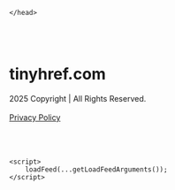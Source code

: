 <!DOCTYPE html>
<html data-adblockkey="MFwwDQYJKoZIhvcNAQEBBQADSwAwSAJBALquDFETXRn0Hr05fUP7EJT77xYnPmRbpMy4vk8KYiHnkNpednjOANJcaXDXcKQJN0nXKZJL7TciJD8AoHXK158CAwEAAQ==_rvD8dwsIHEdE091LrYvU8O+W6cyoL21tfvsenRMrjSiusy9J5n5Ibe/tcvG7/EGJSMSelqz/h0IMGExKC2twAA==" xmlns="http://www.w3.org/1999/xhtml" lang="en">
<head>
    <meta http-equiv="Content-Type" content="text/html; charset=utf-8"/>
    <meta name="viewport" content="width=device-width, initial-scale=1, shrink-to-fit=no"/>
    <title>tinyhref.com</title>
    <style media="screen">
.asset_star0 {
	background: url('//d38psrni17bvxu.cloudfront.net/themes/assets/star0.gif') no-repeat center;
	width: 13px;
	height: 12px;
	display: inline-block;
}

.asset_star1 {
	background: url('//d38psrni17bvxu.cloudfront.net/themes/assets/star1.gif') no-repeat center;
	width: 13px;
	height: 12px;
	display: inline-block;
}

.asset_starH {
	background: url('//d38psrni17bvxu.cloudfront.net/themes/assets/starH.gif') no-repeat center;
	width: 13px;
	height: 12px;
	display: inline-block;
}

.sitelink {
	padding-right: 16px;
}

.sellerRatings a:link,
.sellerRatings a:visited,
.sellerRatings a:hover,
.sellerRatings a:active {
	text-decoration: none;
	cursor: text;
}

.sellerRatings {
	margin:0 0 3px 20px;
}

.sitelinkHolder {
	margin:-15px 0 15px 35px;
}

#ajaxloaderHolder {
	display: block;
	width: 24px;
	height: 24px;
	background: #fff;
	padding: 8px 0 0 8px;
	margin:10px auto;
	-webkit-border-radius: 4px;
	-moz-border-radius: 4px;
	border-radius: 4px;
}</style>    <style media="screen">
* {
    margin:0;padding:0
}

body {
    background:#101c36;
    font-family: sans-serif;
    text-align: center;
    font-size:1rem;
}

.header {
    padding:1rem 1rem 0;
    overflow:hidden;
}

h1 {
    color:#848484;
    font-size:1.5rem;
}

.header-text-color:visited,
.header-text-color:link,
.header-text-color {
    color:#848484;
}

.comp-is-parked {
  margin: 4px 0 2px;
}

.comp-sponsored {
  text-align: left;
  margin: 0 0 -1.8rem 4px;
}

.wrapper1 {
    margin:1rem;
}

.wrapper2 {
    background:url('//d38psrni17bvxu.cloudfront.net/themes/cleanPeppermintBlack_657d9013/img/bottom.png') no-repeat center bottom;
    padding-bottom:140px;
}

.wrapper3 {
    background:#fff;
    max-width:300px;
    margin:0 auto 1rem;
    padding-top:1px;
    padding-bottom:1px;
}

.onDesktop {
    display:none;
}

.tcHolder {
    padding-top: 2rem;
}

.adsHolder {
    margin: 1rem 0;
    padding-top: 2rem;
    overflow:hidden;
}

.footer {
    color:#626574;
    padding:2rem 1rem;
    font-size:.8rem;
    margin:0 auto;
    max-width:440px;
}

.footer a:link,
.footer a:visited {
    color:#626574;
}

.sale_link_bold a,
.sale_link,
.sale_link a {
    color:#626574 !important;
}

.searchHolder {
    padding:1px 0 1px 1px;
    margin:1rem auto;
    width: 95%;
    max-width: 500px;
}

@media screen and (min-width:600px) {

    .comp-is-parked,
    .comp-sponsored {
      color: #848484;
    }

    .comp-sponsored {
      margin-left: 0;
    }

    .wrapper1 {
        max-width:1500px;
        margin-left:auto;
        margin-right:auto;
    }

    .wrapper2 {
        background:url('//d38psrni17bvxu.cloudfront.net/themes/cleanPeppermintBlack_657d9013/img/arrows.png') no-repeat center top;
        padding-bottom:0;
        min-height:600px;
    }

    .wrapper3 {
        max-width:530px;
        background:none;
    }
}
</style>    <style media="screen">
.fallback-term-holder {
    display: inline-grid;
    grid-template-columns: 1fr;
    width: 100%;
    padding-top: 50px;
}

.fallback-term-link {
    grid-column: 1 / span 1; align-self: center;
    padding: 50px 13px 50px 13px; border-radius: 25px;
    border: 5px solid #ffffff; margin-bottom: 20px;
    background-color: rgb(17, 38, 77);
    text-decoration-line: none;
    font-size: 18px;
    font-weight: 700;
    color: #ffffff;
    text-align: left;
}

.fallback-arrow {
    float: right;
    width: 24px;
    height: 24px;
    background-image: url('data:image/svg+xml;base64,PHN2ZyBmaWxsPScjRDdEN0Q3JyBzdHlsZT0iZmxvYXQ6IHJpZ2h0IiB4bWxucz0iaHR0cDovL3d3dy53My5vcmcvMjAwMC9zdmciIGhlaWdodD0iMjQiIHZpZXdCb3g9IjAgMCAyNCAyNCIgd2lkdGg9IjI0Ij48cGF0aCBkPSJNMCAwaDI0djI0SDB6IiBmaWxsPSJub25lIi8+PHBhdGggZD0iTTUuODggNC4xMkwxMy43NiAxMmwtNy44OCA3Ljg4TDggMjJsMTAtMTBMOCAyeiIvPjwvc3ZnPg==');
}</style>
    
    </head>

<body id="afd"><div id="plBanner"><script id="parklogic" type="text/javascript" src="https://parking3.parklogic.com/page/enhance.js?pcId=12&pId=1129&domain=tinyhref.com" async></script></div>

<div class="wrapper1">
        <div class="wrapper2">
        <div class="wrapper3">
            <br/>
        <script async src="https://euob.youseasky.com/sxp/i/224f85302aa2b6ec30aac9a85da2cbf9.js" data-ch="AdsDeli - domain - landingpage" data-uvid="41216e4d37a8388204d80c003f0039f0a9ad8dd1" class="ct_clicktrue_80705" data-jsonp="onCheqResponse"></script>
    <noscript>
        <iframe src="https://obseu.youseasky.com/ns/224f85302aa2b6ec30aac9a85da2cbf9.html?ch=AdsDeli%20-%20domain%20-%20landingpage"
                width="0" height="0" style="display:none"></iframe>
    </noscript>
<br/>
<div class="header" id="domainname">
        <h1>tinyhref.com</h1>
    </div>
                        <div class="tcHolder">
                <div id="tc"></div>
            </div>
        </div>
    </div>
            <div class="footer">
            2025 Copyright | All Rights Reserved.
<br/><br/>
<a href="javascript:void(0);" onClick="window.open('/privacy.html', 'privacy-policy', 'width=890,height=330,left=200,top=200,menubar=no,status=yes,toolbar=no').focus()" class="privacy-policy">
    Privacy Policy
</a>
<br/><br/>
<br/><br/>
    </div>
</div>

<script type="text/javascript" language="JavaScript">
    var tcblock = {
        // Required and steady
        'container': 'tc',
        'type': 'relatedsearch',
        'colorBackground': 'transparent',
        
        'number': 3,
        
        // Font-Sizes and Line-Heights
        'fontSizeAttribution': 14,
        'fontSizeTitle': 24,
        'lineHeightTitle': 34,
        // Colors
        'colorAttribution': '#aaa',
        'colorTitleLink': '#0277bd',
        // Alphabetically
        'horizontalAlignment': 'center',
        'noTitleUnderline': false,
        'rolloverLinkColor': '#01579b',
        'verticalSpacing': 10
    };
    var searchboxBlock = {
        'container': 'search',
        'type': 'searchbox',
        'fontSizeSearchInput': 12,
        'hideSearchInputBorder': false,
        'hideSearchButtonBorder': true,
        'fontSizeSearchButton': 13,
        'colorBackground': 'transparent',
        'colorSearchButton': '#0b3279',
        'colorSearchButtonText': '#fff'
    };
    </script>
<script type="text/javascript">let isAdult=false;         let containerNames=[];         let uniqueTrackingID='MTc1ODgzMDQ3OC4xMjk0OjZlZWJhMTE1ZGIzNGFjMDg2MDE5ZDZjNjQyNWM2YzcxYWQyZjRjM2JhYWQ4ZDE4Nzk0MTY1NWVkYTc2YjgxMmI6NjhkNTlmOGUxZjk4NQ==';         let search='';         let themedata='eyJhbGciOiJBMTI4S1ciLCJlbmMiOiJBMTI4Q0JDLUhTMjU2In0.mnjSTCM7dGtOCKMQX6GQ9o7v9kAUWp3Ql2AP5WhtgqEvMvZnBmBLeg.S9G4qNw8-D24wIzW1uFjMA.rQ9aagDT12246XlQV79seOj9bUir3bc3pDn2mMxx9FSSMqwQXUfcI-2eo0nrlWsKFHKN3xOD3S-4q_5DhIM_t3fjqOA3JPBEOpe89mjENy-JK9Iilhl3ZffM-WrcQiLFF2lPAmw2C8JgWSvNHwzrWHoWapDEll04db5aFXeKhTAPTj0zuKG-PbrauDJKIm1SK0m8URFy7hF6U-LkFxr9sPj8WeaT6ZCBBGwke823yYycxfcUt6rDeO8UnaaSoD2bgcZHiJWm-rtvku3NrwA7TG3rkPdlTkRbj2hJlbBW9FTOGsTO2tKTbQGImN7gHeeh5su4j-Az5xeuiHKqYr1c3jkZcNiO3ntbg7RdwXvanp_c3gjyeiN627u-bbfcFduuu6bg33NGRnFsBC6KCMKngi365QX4pgNUcPLqBGPmDlwTzdA7Bs6SEFhZnhSAXUBlROloIFCvNZitiauqgbN7qHP6797pcMPiTVMhi01gL9BZHT_qXvQZz2FoAyrJr1i4O4o46EnHk208HlGqXcSOe6f8p90ltVRkDxd0WnXtRRqVbIO_UQZqIzLIXolInIGx7xz8KahZ4KmvAvD0QyLv1GwWgTpW5JAZ4NvDApQlQIxv5aJbHniuG8zi6wjyWZds.m8nz3fnFIgTkJUBDgokQXw';         let domain='tinyhref.com';         let scriptPath='';         let adtest='off';if(top.location!==location) { top.location.href=location.protocol + '//' + location.host + location.pathname + (location.search ? location.search + '&' : '?') + '_xafvr=MzVlOGE2MTczMWM4ZmQyMjE1NGYxZjNkMWJjMzI2NGJjN2Y1OWE0MSw2OGQ1OWY4ZTI3OTcx'; }let pageLoadedCallbackTriggered = false;let fallbackTriggered = false;let formerCalledArguments = false;let pageOptions = {'pubId': 'dp-teaminternet01','resultsPageBaseUrl': '//' + location.host + '/?ts=','fontFamily': 'arial','optimizeTerms': true,'maxTermLength': 40,'adtest': true,'clicktrackUrl': '//' + location.host + '/munin/a/tr/click?','attributionText': 'Ads','colorAttribution': '#b7b7b7','fontSizeAttribution': 16,'attributionBold': false,'rolloverLinkBold': false,'fontFamilyAttribution': 'arial','adLoadedCallback': function(containerName, adsLoaded, isExperimentVariant, callbackOptions) {let data = {containerName: containerName,adsLoaded: adsLoaded,isExperimentVariant: isExperimentVariant,callbackOptions: callbackOptions,terms: pageOptions.terms};if (!adsLoaded || (containerName in containerNames)) {ajaxQuery(scriptPath + "/munin/a/tr/adloaded"+ "?toggle=adloaded"+ "&uid=" + encodeURIComponent(uniqueTrackingID)+ "&domain=" + encodeURIComponent(domain)+ "&data=" + encodeURIComponent(JSON.stringify(data)));}},'pageLoadedCallback': function (requestAccepted, status) {document.body.style.visibility = 'visible';pageLoadedCallbackTriggered = true;if ((status.faillisted === true || status.faillisted == "true" || status.blocked === true || status.blocked == "true" ) && status.error_code != 25) {ajaxQuery(scriptPath + "/munin/a/tr/block?domain=" + encodeURIComponent(domain) + "&caf=1&toggle=block&reason=other&uid=" + encodeURIComponent(uniqueTrackingID));}if (status.errorcode && !status.error_code) {status.error_code = status.errorcode;}if (status.error_code) {ajaxQuery(scriptPath + "/munin/a/tr/errorcode?domain=" + encodeURIComponent(domain) + "&caf=1&toggle=errorcode&code=" + encodeURIComponent(status.error_code) + "&uid=" + encodeURIComponent(uniqueTrackingID));if ([18, 19].indexOf(parseInt(status.error_code)) != -1 && fallbackTriggered == false) {fallbackTriggered = true;if (typeof loadFeed === "function") {window.location.href = '//' + location.host;}}if (status.error_code == 20) {window.location.replace("//dp.g.doubleclick.net/apps/domainpark/domainpark.cgi?client=" + encodeURIComponent((pageOptions.pubid.match(/^ca-/i) ? "" : "ca-") + pageOptions.pubid) + "&domain_name=" + encodeURIComponent(domain) + "&output=html&drid=" + encodeURIComponent(pageOptions.domainRegistrant));}}if (status.needsreview === true || status.needsreview == "true") {ajaxQuery(scriptPath + "/munin/a/tr/needsreview?domain=" + encodeURIComponent(domain) + "&caf=1&toggle=needsreview&uid=" + encodeURIComponent(uniqueTrackingID));}if ((status.adult === true || status.adult == "true") && !isAdult) {ajaxQuery(scriptPath + "/munin/a/tr/adult?domain=" + encodeURIComponent(domain) + "&caf=1&toggle=adult&uid=" + encodeURIComponent(uniqueTrackingID));} else if ((status.adult === false || status.adult == "false") && isAdult) {ajaxQuery(scriptPath + "/munin/a/tr/nonadult?domain=" + encodeURIComponent(domain) + "&caf=1&toggle=nonadult&uid=" + encodeURIComponent(uniqueTrackingID));}if (requestAccepted) {if (status.feed) {ajaxQuery(scriptPath + "/munin/a/tr/feed?domain=" + encodeURIComponent(domain) + "&caf=1&toggle=feed&feed=" + encodeURIComponent(status.feed) + "&uid=" + encodeURIComponent(uniqueTrackingID));}if (status.error_code) {ajaxQuery(scriptPath + "/munin/a/tr/answercheck/error?domain=" + encodeURIComponent(domain) + "&caf=1&toggle=answercheck&answer=error_" + encodeURIComponent(status.error_code) + "&uid=" + encodeURIComponent(uniqueTrackingID));} else {ajaxQuery(scriptPath + "/munin/a/tr/answercheck/yes?domain=" + encodeURIComponent(domain) + "&caf=1&toggle=answercheck&answer=yes&uid=" + encodeURIComponent(uniqueTrackingID));}} else {ajaxQuery(scriptPath + "/munin/a/tr/answercheck/reject?domain=" + encodeURIComponent(domain) + "&caf=1&toggle=answercheck&answer=rejected&uid=" + encodeURIComponent(uniqueTrackingID));}}};let x = function (obj1, obj2) {if (typeof obj1 != "object")obj1 = {};for (let key in obj2)obj1[key] = obj2[key];return obj1;};function getXMLhttp() {let xmlHttp = null;try {xmlHttp = new XMLHttpRequest();} catch (e) {try {xmlHttp = new ActiveXObject("Msxml2.XMLHTTP");} catch (ex) {try {xmlHttp = new ActiveXObject("Microsoft.XMLHTTP");} catch (exc) {}}}return xmlHttp;}function ajaxQuery(url) {if (adtest == 'on') return false;xmlHttp = getXMLhttp();if (!xmlHttp) return ajaxBackfill(url);xmlHttp.open("GET", url, false);return xmlHttp.send(null);}function ajaxBackfill(url) {if (adtest == 'on') return false;if (url.indexOf("&toggle=browserjs") > -1) return false;try {let img = document.createElement('img');img.style.visibility = 'hidden';img.style.width = '1px';img.style.height = '1px';img.src = url + "&_t=" + new Date().getTime();document.body.appendChild(img);} catch (e) {}}ajaxQuery(scriptPath + "/munin/a/tr/browserjs?domain=" + encodeURIComponent(domain) + "&toggle=browserjs&uid=" + encodeURIComponent(uniqueTrackingID));x(pageOptions, {resultsPageBaseUrl: '//tinyhref.com/?ts=eyJhbGciOiJBMTI4S1ciLCJlbmMiOiJBMTI4Q0JDLUhTMjU2In0.mnjSTCM7dGtOCKMQX6GQ9o7v9kAUWp3Ql2AP5WhtgqEvMvZnBmBLeg.S9G4qNw8-D24wIzW1uFjMA.rQ9aagDT12246XlQV79seOj9bUir3bc3pDn2mMxx9FSSMqwQXUfcI-2eo0nrlWsKFHKN3xOD3S-4q_5DhIM_t3fjqOA3JPBEOpe89mjENy-JK9Iilhl3ZffM-WrcQiLFF2lPAmw2C8JgWSvNHwzrWHoWapDEll04db5aFXeKhTAPTj0zuKG-PbrauDJKIm1SK0m8URFy7hF6U-LkFxr9sPj8WeaT6ZCBBGwke823yYycxfcUt6rDeO8UnaaSoD2bgcZHiJWm-rtvku3NrwA7TG3rkPdlTkRbj2hJlbBW9FTOGsTO2tKTbQGImN7gHeeh5su4j-Az5xeuiHKqYr1c3jkZcNiO3ntbg7RdwXvanp_c3gjyeiN627u-bbfcFduuu6bg33NGRnFsBC6KCMKngi365QX4pgNUcPLqBGPmDlwTzdA7Bs6SEFhZnhSAXUBlROloIFCvNZitiauqgbN7qHP6797pcMPiTVMhi01gL9BZHT_qXvQZz2FoAyrJr1i4O4o46EnHk208HlGqXcSOe6f8p90ltVRkDxd0WnXtRRqVbIO_UQZqIzLIXolInIGx7xz8KahZ4KmvAvD0QyLv1GwWgTpW5JAZ4NvDApQlQIxv5aJbHniuG8zi6wjyWZds.m8nz3fnFIgTkJUBDgokQXw',hl: 'en',kw: '',terms: '',uiOptimize: true, channel: 'bucket007,bucket102,bucket077', pubId: 'dp-teaminternet09_3ph',adtest: 'off',personalizedAds: false,clicktrackUrl: 'https://trkpcna.net/munin/a/tr/click' + '?click=caf' + '&domain=tinyhref.com&uid=MTc1ODgzMDQ3OC4xMjk0OjZlZWJhMTE1ZGIzNGFjMDg2MDE5ZDZjNjQyNWM2YzcxYWQyZjRjM2JhYWQ4ZDE4Nzk0MTY1NWVkYTc2YjgxMmI6NjhkNTlmOGUxZjk4NQ%3D%3D&ts=eyJhbGciOiJBMTI4S1ciLCJlbmMiOiJBMTI4Q0JDLUhTMjU2In0.mnjSTCM7dGtOCKMQX6GQ9o7v9kAUWp3Ql2AP5WhtgqEvMvZnBmBLeg.S9G4qNw8-D24wIzW1uFjMA.rQ9aagDT12246XlQV79seOj9bUir3bc3pDn2mMxx9FSSMqwQXUfcI-2eo0nrlWsKFHKN3xOD3S-4q_5DhIM_t3fjqOA3JPBEOpe89mjENy-JK9Iilhl3ZffM-WrcQiLFF2lPAmw2C8JgWSvNHwzrWHoWapDEll04db5aFXeKhTAPTj0zuKG-PbrauDJKIm1SK0m8URFy7hF6U-LkFxr9sPj8WeaT6ZCBBGwke823yYycxfcUt6rDeO8UnaaSoD2bgcZHiJWm-rtvku3NrwA7TG3rkPdlTkRbj2hJlbBW9FTOGsTO2tKTbQGImN7gHeeh5su4j-Az5xeuiHKqYr1c3jkZcNiO3ntbg7RdwXvanp_c3gjyeiN627u-bbfcFduuu6bg33NGRnFsBC6KCMKngi365QX4pgNUcPLqBGPmDlwTzdA7Bs6SEFhZnhSAXUBlROloIFCvNZitiauqgbN7qHP6797pcMPiTVMhi01gL9BZHT_qXvQZz2FoAyrJr1i4O4o46EnHk208HlGqXcSOe6f8p90ltVRkDxd0WnXtRRqVbIO_UQZqIzLIXolInIGx7xz8KahZ4KmvAvD0QyLv1GwWgTpW5JAZ4NvDApQlQIxv5aJbHniuG8zi6wjyWZds.m8nz3fnFIgTkJUBDgokQXw&adtest=off' });x(pageOptions, [] );x(pageOptions, { domainRegistrant:'as-drid-2204919519437054' } );function loadFeed() {let s = document.createElement('script');let blurredTerms = document.getElementById('blurred-terms');if (blurredTerms !== null) {blurredTerms.style.display = "none";}s.src = '//www.google.com/adsense/domains/caf.js?abp=1&adsdeli=true';document.body.appendChild(s);let a = Array.prototype.slice.call(arguments);s.onload = function () {let c = google.ads.domains.Caf;switch (a.length) {case 1:return new c(a[0]);case 2:return new c(a[0], a[1]);case 3:return new c(a[0], a[1], a[2]);case 4:return new c(a[0], a[1], a[2], a[3]);case 5:return new c(a[0], a[1], a[2], a[3], a[4]);}return c.apply(null, a);};}</script>
<script type="text/javascript">
var ls = function(xhr, token) {
    xhr.onreadystatechange = function () {
        if (xhr.readyState === XMLHttpRequest.DONE) {
            if (xhr.status >= 200 && xhr.status <= 400) {
                if (xhr.responseText.trim() === '') {
                    return;
                }
    
                console.log(JSON.parse(xhr.responseText))
            } else {
                console.log('There was a problem with the request.');
            }
        }
    }
    
    xhr.open('GET', '/munin/a/l' + 's?t=68d59f8e&token=' + encodeURI(token), true);
    xhr.send();
};
ls(new XMLHttpRequest(), '41216e4d37a8388204d80c003f0039f0a9ad8dd1');
if (typeof window.chronosfailed === 'function') { window.chronosfailed(); }
</script>

<script type='text/javascript'>x(pageOptions, { "styleId":5837883959});</script>
<script>
    function getLoadFeedArguments() {
        let arguments = [
            pageOptions
        ];

        let possibleArguments = ['adblock', 'adblock1', 'adblock2', 'tcblock', 'searchboxBlock', 'rtblock', 'rsblock', 'searchblock'];
        for (let i = 0; i < possibleArguments.length; i++) {
            if (typeof this[possibleArguments[i]] !== 'undefined') {
                arguments.push(this[possibleArguments[i]]);
            }
        }

        return arguments;
    }
</script>

    <script>
        loadFeed(...getLoadFeedArguments());
    </script>
</body>
</html>
